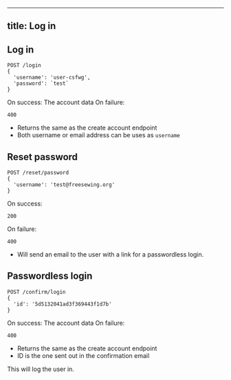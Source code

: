 ***

## title: Log in

## Log in

    POST /login
    {
      'username': 'user-csfwg',
      'password': `test`
    }

On success: The account data
On failure:

    400

*   Returns the same as the create account endpoint
*   Both username or email address can be uses as `username`

## Reset password

    POST /reset/password
    {
      'username': 'test@freesewing.org'
    }

On success:

    200

On failure:

    400

*   Will send an email to the user with a link for a passwordless login.

## Passwordless login

    POST /confirm/login
    {
      'id': '5d5132041ad3f369443f1d7b'
    }

On success: The account data
On failure:

    400

*   Returns the same as the create account endpoint
*   ID is the one sent out in the confirmation email

This will log the user in.

